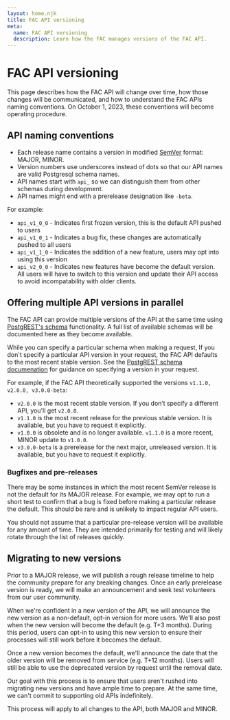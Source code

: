 ```yaml
---
layout: home.njk
title: FAC API versioning
meta:
  name: FAC API versioning
  description: Learn how the FAC manages versions of the FAC API.
---
```


# FAC API versioning

This page describes how the FAC API will change over time, how those changes will be communicated, and how to understand the FAC APIs naming conventions. On October 1, 2023, these conventions will become operating procedure.

## API naming conventions

* Each release name contains a version in modified [SemVer](https://semver.org/) format: MAJOR, MINOR.
* Version numbers use underscores instead of dots so that our API names are valid Postgresql schema names.
* API names start with `api_` so we can distinguish them from other schemas during development.
* API names might end with a prerelease designation like `-beta`.

For example:

* `api_v1_0_0` - Indicates first frozen version, this is the default API pushed to users
* `api_v1_0_1` - Indicates a bug fix, these changes are automatically pushed to all users
* `api_v1_1_0` - Indicates the addition of a new feature, users may opt into using this version
* `api_v2_0_0` - Indicates new features have become the default version. All users will have to switch to this version and update their API access to avoid incompatability with older clients.

## Offering multiple API versions in parallel

The FAC API can provide multiple versions of the API at the same time using [PostgREST's schema](https://postgrest.org/en/stable/references/api/schemas.html) functionality. A full list of available schemas will be documented here as they become available.

While you can specify a particular schema when making a request, If you don't specify a particular API version in your request, the FAC API defaults to the most recent stable version. See the [PostgREST schema documenation](https://postgrest.org/en/stable/references/api/schemas.html#get-head) for guidance on specifying a version in your request.

For example, if the FAC API theoretically supported the versions `v1.1.0, v2.0.0, v3.0.0-beta`:

* `v2.0.0` is the most recent stable version. If you don’t specify a different API, you'll get `v2.0.0`.
* `v1.1.0` is the most recent release for the previous stable version. It is available, but you have to request it explicitly.
* `v1.0.0` is obsolete and is no longer available. `v1.1.0` is a more recent, MINOR update to `v1.0.0`.
* `v3.0.0-beta` is a prerelease for the next major, unreleased version. It is available, but you have to request it explicitly.

### Bugfixes and pre-releases

There may be some instances in which the most recent SemVer release is not the default for its MAJOR release. For example, we may opt to run a short test to confirm that a bug is fixed before making a particular release the default. This should be rare and is unlikely to impact regular API users.

You should not assume that a particular pre-release version will be available for any amount of time. They are intended primarily for testing and will likely rotate through the list of releases quickly.

## Migrating to new versions

Prior to a MAJOR release, we will publish a rough release timeline to help the community prepare for any breaking changes. Once an early prerelease version is ready, we will make an announcement and seek test volunteers from our user community.

When we're confident in a new version of the API, we will announce the new version as a non-default, opt-in version for more users. We'll also post when the new version will become the default (e.g. T+3 months). During this period, users can opt-in to using this new version to ensure their processes will still work before it becomes the default.

Once a new version becomes the default, we'll announce the date that the older version will be removed from service (e.g. T+12 months). Users will still be able to use the deprecated version by request until the removal date.

Our goal with this process is to ensure that users aren't rushed into migrating new versions and have ample time to prepare. At the same time, we can't commit to supporting old APIs indefinitely.

This process will apply to all changes to the API, both MAJOR and MINOR.
